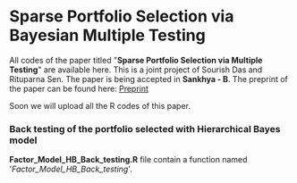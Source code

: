 # Sparse Portfolio Selection via Bayesian Multiple Testing

All codes of the paper titled "<b>Sparse Portfolio Selection via Multiple Testing</b>" are available here. This is a joint project of Sourish Das and Rituparna Sen. The paper is being accepted in <b>Sankhya - B</b>. The preprint of the paper can be found here: <a href='https://arxiv.org/abs/1705.01407'>Preprint</a> 

Soon we will upload all the R codes of this paper.

### Back testing of the portfolio selected with Hierarchical Bayes model
<b>Factor_Model_HB_Back_testing.R</b> file contain a function named '<i>Factor_Model_HB_Back_testing</i>'. 
